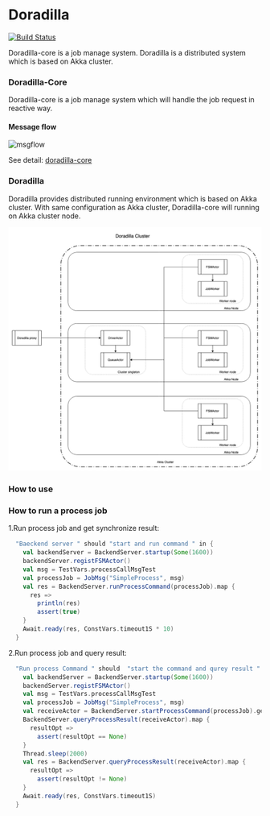 Doradilla
===========================

[![Build Status](https://travis-ci.org/wherby/doradilla.svg?branch=master)](https://travis-ci.org/wherby/doradilla)


Doradilla-core is a job manage system.
Doradilla is a distributed system which is based on Akka cluster.

### Doradilla-Core

Doradilla-core is a job manage system which will handle the job request in reactive way.


#### Message flow
![msgflow](./docs/doradilla-core/pics/msgflow.jpg)

See detail: [doradilla-core](/docs/doradilla-core/doradilla-core.md)

### Doradilla 

Doradilla provides distributed running environment which is based on Akka cluster. With same configuration as Akka cluster, Doradilla-core will running on Akka cluster node.

![Doradilla-cluster](./docs/doradilla-core/pics/dora-cluster.png)


### How to use

### How to run a process job

1.Run process job and get synchronize result:

```Scala
  "Baeckend server " should "start and run command " in {
    val backendServer = BackendServer.startup(Some(1600))
    backendServer.registFSMActor()
    val msg = TestVars.processCallMsgTest
    val processJob = JobMsg("SimpleProcess", msg)
    val res = BackendServer.runProcessCommand(processJob).map {
      res =>
        println(res)
        assert(true)
    }
    Await.ready(res, ConstVars.timeout1S * 10)
  }
```

2.Run process job and query result:

``` Scala
  "Run process Command " should  "start the command and qurey result " in {
    val backendServer = BackendServer.startup(Some(1600))
    backendServer.registFSMActor()
    val msg = TestVars.processCallMsgTest
    val processJob = JobMsg("SimpleProcess", msg)
    val receiveActor = BackendServer.startProcessCommand(processJob).get
    BackendServer.queryProcessResult(receiveActor).map {
      resultOpt =>
        assert(resultOpt == None)
    }
    Thread.sleep(2000)
    val res = BackendServer.queryProcessResult(receiveActor).map {
      resultOpt =>
        assert(resultOpt != None)
    }
    Await.ready(res, ConstVars.timeout1S)
  }
```

